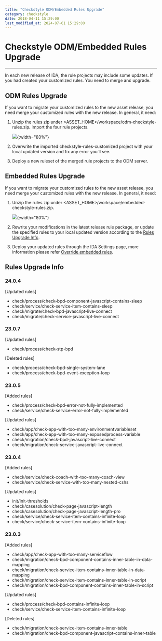 ```yaml
---
title: "Checkstyle ODM/Embedded Rules Upgrade"
category: checkstyle
date: 2018-04-11 15:29:00
last_modified_at: 2024-07-01 15:29:00
---
```


# Checkstyle ODM/Embedded Rules Upgrade
***

In each new release of IDA, the rule projects may include some updates. If you had created your customized rules. You need to merge and upgrade.

## ODM Rules Upgrade

If you want to migrate your customized rules to the new asset release, you need merge your customized rules with the new release. In general, it need:

1. Unzip the rules zip under <ASSET_HOME>/workspace/odm-checkstyle-rules.zip. Import the four rule projects.

    ![][checkstyle-rules-upgrade-odm-projects]{:width="80%"}

2. Overwrite the imported checkstyle-rules-customized project with your local updated version and fix any error you’ll see.

3. Deploy a new ruleset of the merged rule projects to the ODM server.

## Embedded Rules Upgrade

If you want to migrate your customized rules to the new asset release, you need merge your customized rules with the new release. In general, it need:

1. Unzip the rules zip under <ASSET_HOME>/workspace/embedded-checkstyle-rules.zip.

    ![][checkstyle-rules-upgrade-embedded-projects]{:width="80%"}

2. Rewrite your modifications in the latest release rule package, or update the specified rules to your local updated version according to the [Rules Upgrade Info](https://sdc-china.github.io/IDA-doc/checkstyle/checkstyle-odm-or-embedded-rules-upgrade.html#rules-upgrade-info).

3. Deploy your updated rules through the IDA Settings page, more information please refer [Override embedded rules](https://sdc-china.github.io/IDA-doc/checkstyle/checkstyle-customize-checkstyle-rules.html#override-embedded-rules).

## Rules Upgrade Info

### 24.0.4
[Updated rules]
- check/process/check-bpd-component-javascript-contains-sleep
- check/service/check-service-item-contains-sleep
- check/migrate/check-bpd-javascript-live-connect
- check/migrate/check-service-javascript-live-connect

### 23.0.7 
[Updated rules]
- check/process/check-stp-bpd

[Deleted rules]
- check/process/check-bpd-single-system-lane
- check/process/check-bpd-event-exception-loop


### 23.0.5
[Added rules]
- check/process/check-bpd-error-not-fully-implemented
- check/service/check-service-error-not-fully-implemented
 
[Updated rules]
- check/app/check-app-with-too-many-environmentvariableset
- check/app/check-app-with-too-many-exposedprocess-variable
- check/migration/check-bpd-javascript-live-connect
- check/migration/check-service-javascript-live-connect

### 23.0.4
[Added rules]
- check/service/check-coach-with-too-many-coach-view
- check/service/check-service-with-too-many-nested-cshs
 
[Updated rules]
- init/init-thresholds
- check/casesolution/check-page-javascript-length
- check/casesolution/check-page-javascript-length-pro
- check/service/check-service-item-contains-infinite-loop
- check/service/check-service-item-contains-infinite-loop

### 23.0.3
[Added rules]
- check/app/check-app-with-too-many-serviceflow
- check/migration/check-bpd-component-contains-inner-table-in-data-mapping
- check/migration/check-service-item-contains-inner-table-in-data-mapping
- check/migration/check-service-item-contains-inner-table-in-script
- check/migration/check-bpd-component-contains-inner-table-in-script
 
[Updated rules]
- check/process/check-bpd-contains-infinite-loop
- check/service/check-service-item-contains-infinite-loop

[Deleted rules]
- check/migration/check-service-item-contains-inner-table
- check/migration/check-bpd-component-javascript-contains-inner-table


[checkstyle-rules-upgrade-odm-projects]: ../images/checkstyle/checkstyle-rules-upgrade-odm-projects.png
[checkstyle-rules-upgrade-embedded-projects]: ../images/checkstyle/checkstyle-rules-upgrade-embedded-projects.png
